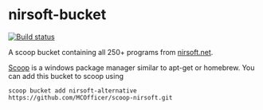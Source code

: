 # nirsoft-bucket
[![Build status](https://ci.appveyor.com/api/projects/status/k8jx9v3nluqnpj4h?svg=true)](https://ci.appveyor.com/project/MCOfficer/scoop-nirsoft)

A scoop bucket containing all 250+ programs from [nirsoft.net](https://www.nirsoft.net/).

[Scoop](https://scoop.sh/) is a windows package manager similar to apt-get or homebrew.
You can add this bucket to scoop using
```
scoop bucket add nirsoft-alternative https://github.com/MCOfficer/scoop-nirsoft.git
```

